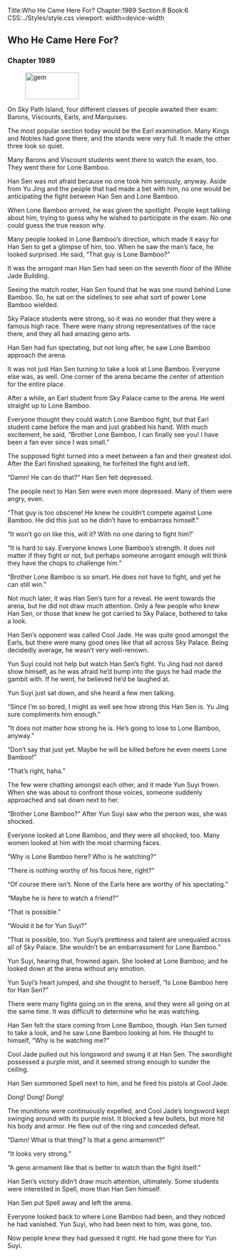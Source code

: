 Title:Who He Came Here For? 
Chapter:1989 
Section:8 
Book:6 
CSS:../Styles/style.css 
viewport: width=device-width
  
## Who He Came Here For?
### Chapter 1989 
<figure>
	<img src="../Images/gem.gif" alt="gem" id="gem" width="120" height="60" />
</figure>
  

  
  On Sky Path Island, four different classes of people awaited their exam: Barons, Viscounts, Earls, and Marquises.

The most popular section today would be the Earl examination. Many Kings and Nobles had gone there, and the stands were very full. It made the other three look so quiet.

Many Barons and Viscount students went there to watch the exam, too. They went there for Lone Bamboo.

Han Sen was not afraid because no one took him seriously, anyway. Aside from Yu Jing and the people that had made a bet with him, no one would be anticipating the fight between Han Sen and Lone Bamboo.

When Lone Bamboo arrived, he was given the spotlight. People kept talking about him, trying to guess why he wished to participate in the exam. No one could guess the true reason why.

Many people looked in Lone Bamboo’s direction, which made it easy for Han Sen to get a glimpse of him, too. When he saw the man’s face, he looked surprised. He said, “That guy is Lone Bamboo?”

It was the arrogant man Han Sen had seen on the seventh floor of the White Jade Building.

Seeing the match roster, Han Sen found that he was one round behind Lone Bamboo. So, he sat on the sidelines to see what sort of power Lone Bamboo wielded.

Sky Palace students were strong, so it was no wonder that they were a famous high race. There were many strong representatives of the race there, and they all had amazing geno arts.

Han Sen had fun spectating, but not long after, he saw Lone Bamboo approach the arena.

It was not just Han Sen turning to take a look at Lone Bamboo. Everyone else was, as well. One corner of the arena became the center of attention for the entire place.

After a while, an Earl student from Sky Palace came to the arena. He went straight up to Lone Bamboo.

Everyone thought they could watch Lone Bamboo fight, but that Earl student came before the man and just grabbed his hand. With much excitement, he said, “Brother Lone Bamboo, I can finally see you! I have been a fan ever since I was small.”

The supposed fight turned into a meet between a fan and their greatest idol. After the Earl finished speaking, he forfeited the fight and left.

“Damn! He can do that?” Han Sen felt depressed.

The people next to Han Sen were even more depressed. Many of them were angry, even.

“That guy is too obscene! He knew he couldn’t compete against Lone Bamboo. He did this just so he didn’t have to embarrass himself.”

“It won’t go on like this, will it? With no one daring to fight him?’

“It is hard to say. Everyone knows Lone Bamboo’s strength. It does not matter if they fight or not, but perhaps someone arrogant enough will think they have the chops to challenge him.”

“Brother Lone Bamboo is so smart. He does not have to fight, and yet he can still win.”

Not much later, it was Han Sen’s turn for a reveal. He went towards the arena, but he did not draw much attention. Only a few people who knew Han Sen, or those that knew he got carried to Sky Palace, bothered to take a look.

Han Sen’s opponent was called Cool Jade. He was quite good amongst the Earls, but there were many good ones like that all across Sky Palace. Being decidedly average, he wasn’t very well-renown.

Yun Suyi could not help but watch Han Sen’s fight. Yu Jing had not dared show himself, as he was afraid he’d bump into the guys he had made the gambit with. If he went, he believed he’d be laughed at.

Yun Suyi just sat down, and she heard a few men talking.

“Since I’m so bored, I might as well see how strong this Han Sen is. Yu Jing sure compliments him enough.”

“It does not matter how strong he is. He’s going to lose to Lone Bamboo, anyway.”

“Don’t say that just yet. Maybe he will be killed before he even meets Lone Bamboo!”

“That’s right, haha.”

The few were chatting amongst each other, and it made Yun Suyi frown. When she was about to confront those voices, someone suddenly approached and sat down next to her.

“Brother Lone Bamboo?” After Yun Suyi saw who the person was, she was shocked.

Everyone looked at Lone Bamboo, and they were all shocked, too. Many women looked at him with the most charming faces.

“Why is Lone Bamboo here? Who is he watching?”

“There is nothing worthy of his focus here, right?”

“Of course there isn’t. None of the Earls here are worthy of his spectating.”

“Maybe he is here to watch a friend?”

“That is possible.”

“Would it be for Yun Suyi?”

“That is possible, too. Yun Suyi’s prettiness and talent are unequaled across all of Sky Palace. She wouldn’t be an embarrassment for Lone Bamboo.”

Yun Suyi, hearing that, frowned again. She looked at Lone Bamboo, and he looked down at the arena without any emotion.

Yun Suyi’s heart jumped, and she thought to herself, “Is Lone Bamboo here for Han Sen?”

There were many fights going on in the arena, and they were all going on at the same time. It was difficult to determine who he was watching.

Han Sen felt the stare coming from Lone Bamboo, though. Han Sen turned to take a look, and he saw Lone Bamboo looking at him. He thought to himself, “Why is he watching me?”

Cool Jade pulled out his longsword and swung it at Han Sen. The swordlight possessed a purple mist, and it seemed strong enough to sunder the ceiling.

Han Sen summoned Spell next to him, and he fired his pistols at Cool Jade.

Dong! Dong! Dong!

The munitions were continuously expelled, and Cool Jade’s longsword kept swinging around with its purple mist. It blocked a few bullets, but more hit his body and armor. He flew out of the ring and conceded defeat.

“Damn! What is that thing? Is that a geno armament?”

“It looks very strong.”

“A geno armament like that is better to watch than the fight itself.”

Han Sen’s victory didn’t draw much attention, ultimately. Some students were interested in Spell, more than Han Sen himself.

Han Sen put Spell away and left the arena.

Everyone looked back to where Lone Bamboo had been, and they noticed he had vanished. Yun Suyi, who had been next to him, was gone, too.

Now people knew they had guessed it right. He had gone there for Yun Suyi.
